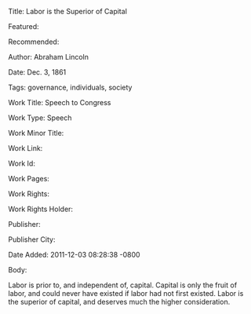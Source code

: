 Title: Labor is the Superior of Capital

Featured: 

Recommended: 

Author: Abraham Lincoln

Date: Dec. 3, 1861

Tags: governance, individuals, society

Work Title: Speech to Congress

Work Type: Speech

Work Minor Title:  

Work Link: 

Work Id:  

Work Pages:  

Work Rights:  

Work Rights Holder:  

Publisher:  

Publisher City:  

Date Added: 2011-12-03 08:28:38 -0800

Body:

Labor is prior to, and independent of, capital. Capital is only the fruit of labor, and could never have existed if labor had not first existed. Labor is the superior of capital, and deserves much the higher consideration. 


